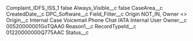 <?xml version="1.0" encoding="UTF-8"?>
<CustomMetadata xmlns="http://soap.sforce.com/2006/04/metadata" xmlns:xsi="http://www.w3.org/2001/XMLSchema-instance" xmlns:xsd="http://www.w3.org/2001/XMLSchema">
    <label>Complaint_IDFS_ISS_1</label>
    <protected>false</protected>
    <values>
        <field>Always_Visible__c</field>
        <value xsi:type="xsd:boolean">false</value>
    </values>
    <values>
        <field>CaseArea__c</field>
        <value xsi:nil="true"/>
    </values>
    <values>
        <field>CreatedDate__c</field>
        <value xsi:nil="true"/>
    </values>
    <values>
        <field>DPC_Software__c</field>
        <value xsi:nil="true"/>
    </values>
    <values>
        <field>Field_Filter__c</field>
        <value xsi:type="xsd:string">Origin NOT_IN, Owner &lt;&gt;</value>
    </values>
    <values>
        <field>Origin__c</field>
        <value xsi:type="xsd:string">Internal Case 
Voicemail 
Phone 
Chat
IATA Internal User</value>
    </values>
    <values>
        <field>Owner__c</field>
        <value xsi:type="xsd:string">00520000001GoTQAA0</value>
    </values>
    <values>
        <field>Reason1__c</field>
        <value xsi:nil="true"/>
    </values>
    <values>
        <field>RecordTypeId__c</field>
        <value xsi:type="xsd:string">01220000000Q775AAC</value>
    </values>
    <values>
        <field>Status__c</field>
        <value xsi:nil="true"/>
    </values>
</CustomMetadata>
